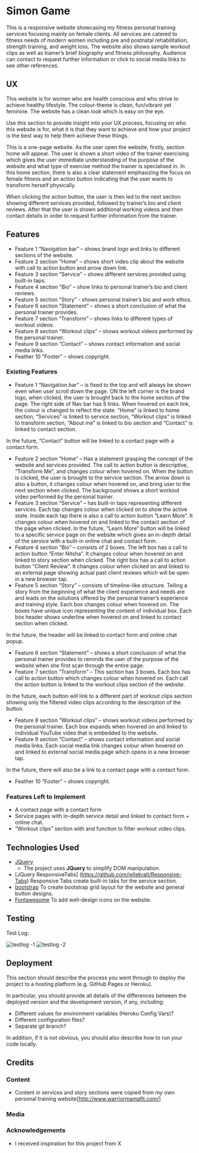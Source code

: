 # Simon Game

This is a responsive website showcasing my fitness personal training services focusing mainly on female clients. All services are catered to fitness needs of modern women including pre and postnatal rehabilitation, strength training, and weight loss. The website also shows sample workout clips as well as trainer’s brief biography and fitness philosophy. Audience can contact to request further information or click to social media links to see other references.


## UX
 This website is for women who are health conscious and who strive to achieve healthy lifestyle. The colour-theme is clean, fun/vibrant yet feminine. The website has a clean look which is easy on the eye.


Use this section to provide insight into your UX process, focusing on who this website is for, what it is that they want to achieve and how your project is the best way to help them achieve these things.

This is a one-page website. As the user open the website, firstly, section home will appear. The user is shown a short video of the trainer exercising which gives the user immediate understanding of the purpose of the website and what type of exercise method the trainer is specialised in. In this home section, there is also a clear statement emphasizing the focus on female fitness and an action button indicating that the user wants to transform herself physically.

When clicking the action button, the user is then led to the next section showing different services provided, followed by trainer’s bio and client reviews. After that the user is shown additional working videos and then contact details in order to request further information from the trainer. 

## Features
-	Feature 1 “Navigation bar” – shows brand logo and links to different sections of the website.
-	Feature 2 section “Home” – shows short video clip about the website with call to action button and arrow down link.
-	Feature 3 section “Service” – shows different services provided using built-in taps.
-	Feature 4 section “Bio” – show links to personal trainer’s bio and client reviews.
-	Feature 5 section “Story” - shows personal trainer’s bio and work ethos.
-	Feature 6 section “Statement” – shows a short conclusion of what the personal trainer provides.
-	Feature 7 section “Transform” – shows links to different types of workout videos.
-	Feature 8 section “Workout clips” – shows workout videos performed by the personal trainer.
-	Feature 9 section “Contact” – shows contact information and social media links.
-	Feather 10 “Footer” – shows copyright.

### Existing Features
-	Feature 1 “Navigation bar” – is fixed to the top and will always be shown even when user scroll down the page. ON the left corner is the brand logo, when clicked, the user is brought back to the home section of the page. The right side of Nav bar has 5 links. When hovered on each link, the colour is changed to reflect the state. “Home” is linked to home section, “Services” is linked to service section, “Workout clips” is linked to transform section, “About me” is linked to bio section and “Contact” is linked to contact section.

In the future, “Contact” button will be linked to a contact page with a contact form.
-	Feature 2 section “Home” – Has a statement grasping the concept of the website and services provided. The call to action button is descriptive, “Transform Me”, and changes colour when hovered on. When the button is clicked, the user is brought to the service section. The arrow down is also a button, it changes colour when hovered on, and bring user to the next section when clicked. The background shows a short workout video performed by the personal trainer.
-	Feature 3 section “Service” – has built-in taps representing different services. Each tap changes colour when clicked on to show the active state. Inside each tap there is also a call to action button “Learn More”. It changes colour when hovered on and linked to the contact section of the page when clicked.
In the future, “Learn More” button will be linked to a specific service page on the website which gives an in-depth detail of the service with a built-in online chat and contact form.
-	Feature 4 section “Bio” – consists of 2 boxes. The left box has a call to action button “Enter Nitsha”. It changes colour when hovered on and linked to story section when clicked. The right box has a call to action button “Client Review”. It changes colour when clicked on and linked to an external page showing actual past client reviews which will be open in a new browser tap.
-	Feature 5 section “Story” – consists of timeline-like structure. Telling a story from the beginning of what the client experience and needs are and leads on the solutions offered by the personal trainer’s experience and training style. Each box changes colour when hovered on. The boxes have unique icon representing the content of individual box. Each box header shows underline when hovered on and linked to contact section when clicked.

In the future, the header will be linked to contact form and online chat popup.
-	Feature 6 section “Statement” – shows a short conclusion of what the personal trainer provides to reminds the user of the purpose of the website when she first scan through the entire page.
-	Feature 7 section “Transform” – This section has 3 boxes. Each box has call to action button which changes colour when hovered on. Each call the action button is linked to the workout clips section of the website.

In the future, each button will link to a different part of workout clips section showing only the filtered video clips according to the description of the button.
-	Feature 8 section “Workout clips” – shows workout videos performed by the personal trainer. Each box expands when hovered on and linked to individual YouTube video that is embedded to the website.
-	Feature 9 section “Contact” – shows contact information and social media links. Each social media link changes colour when hovered on and linked to external social media page which opens in a new browser tap.

In the future, there will also be a link to a contact page with a contact form.
-	Feather 10 “Footer” – shows copyright.

### Features Left to Implement
- A contact page with a contact form
- Service pages with in-depth service detail and linked to contact form + online chat.
- “Workout clips” section with and function to filter workout video clips.

## Technologies Used
- [JQuery](https://jquery.com)
    - The project uses **JQuery** to simplify DOM manipulation.
- [JQuery ResponsiveTabs] (https://github.com/jellekralt/Responsive-Tabs)
  Responsive Tabs create built-in tabs for the service section.
- [bootstrap]( https://getbootstrap.com/)
To create bootstrap grid layout for the website and general button designs.
- [Fontawesome]( https://fontawesome.com/)
To add well-design icons on the website.


## Testing

Test Log:

![testlog -1](testlog-1.png)
![testlog -2](testlog-2.png)



## Deployment

This section should describe the process you went through to deploy the project to a hosting platform (e.g. GitHub Pages or Heroku).

In particular, you should provide all details of the differences between the deployed version and the development version, if any, including:
- Different values for environment variables (Heroku Config Vars)?
- Different configuration files?
- Separate git branch?

In addition, if it is not obvious, you should also describe how to run your code locally.

## Credits

### Content
- Content in services and story sections were copied from my own personal training website[http://www.warriormamafit.com/]


### Media

### Acknowledgements

- I received inspiration for this project from X
